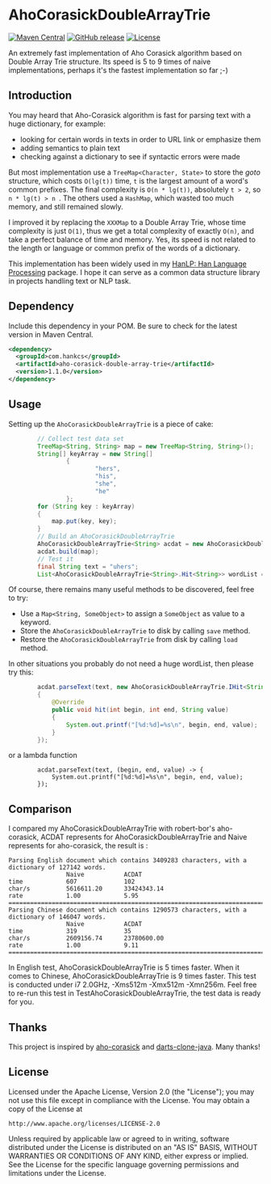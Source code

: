 AhoCorasickDoubleArrayTrie
============
[![Maven Central](https://maven-badges.herokuapp.com/maven-central/com.hankcs/aho-corasick-double-array-trie/badge.svg)](https://maven-badges.herokuapp.com/maven-central/com.hankcs/aho-corasick-double-array-trie/)
[![GitHub release](https://img.shields.io/github/release/hankcs/AhoCorasickDoubleArrayTrie.svg)](https://github.com/hankcs/AhoCorasickDoubleArrayTrie/releases)
[![License](https://img.shields.io/badge/license-Apache%202-4EB1BA.svg)](https://www.apache.org/licenses/LICENSE-2.0.html)

An extremely fast implementation of Aho Corasick algorithm based on Double Array Trie structure. Its speed is 5 to 9 times of naive implementations, perhaps it's the fastest implementation so far ;-)

Introduction
------------
You may heard that Aho-Corasick algorithm is fast for parsing text with a huge dictionary, for example:
* looking for certain words in texts in order to URL link or emphasize them
* adding semantics to plain text
* checking against a dictionary to see if syntactic errors were made

But most implementation use a `TreeMap<Character, State>` to store the *goto* structure, which costs `O(lg(t))` time, `t` is the largest amount of a word's common prefixes. The final complexity is `O(n * lg(t))`, absolutely `t > 2`, so `n * lg(t) > n `. The others used a `HashMap`, which wasted too much memory, and still remained slowly.

I improved it by replacing the `XXXMap` to a Double Array Trie, whose time complexity is just `O(1)`, thus we get a total complexity of exactly `O(n)`, and take a perfect balance of time and memory. Yes, its speed is not related to the length or language or common prefix of the words of a dictionary.

This implementation has been widely used in my [HanLP: Han Language Processing](https://github.com/hankcs/HanLP) package. I hope it can serve as a common data structure library in projects handling text or NLP task.

Dependency
----------
Include this dependency in your POM. Be sure to check for the latest version in Maven Central.
```xml
<dependency>
  <groupId>com.hankcs</groupId>
  <artifactId>aho-corasick-double-array-trie</artifactId>
  <version>1.1.0</version>
</dependency>
```

Usage
-----
Setting up the `AhoCorasickDoubleArrayTrie` is a piece of cake:
```java
        // Collect test data set
        TreeMap<String, String> map = new TreeMap<String, String>();
        String[] keyArray = new String[]
                {
                        "hers",
                        "his",
                        "she",
                        "he"
                };
        for (String key : keyArray)
        {
            map.put(key, key);
        }
        // Build an AhoCorasickDoubleArrayTrie
        AhoCorasickDoubleArrayTrie<String> acdat = new AhoCorasickDoubleArrayTrie<String>();
        acdat.build(map);
        // Test it
        final String text = "uhers";
        List<AhoCorasickDoubleArrayTrie<String>.Hit<String>> wordList = acdat.parseText(text);
```

Of course, there remains many useful methods to be discovered, feel free to try:
* Use a `Map<String, SomeObject>` to assign a `SomeObject` as value to a keyword.
* Store the `AhoCorasickDoubleArrayTrie` to disk by calling `save` method.
* Restore the `AhoCorasickDoubleArrayTrie` from disk by calling `load` method.

In other situations you probably do not need a huge wordList, then please try this:

```java
        acdat.parseText(text, new AhoCorasickDoubleArrayTrie.IHit<String>()
        {
            @Override
            public void hit(int begin, int end, String value)
            {
                System.out.printf("[%d:%d]=%s\n", begin, end, value);
            }
        });
```

or a lambda function
```
        acdat.parseText(text, (begin, end, value) -> {
            System.out.printf("[%d:%d]=%s\n", begin, end, value);
        });
```

Comparison
-----
I compared my AhoCorasickDoubleArrayTrie with robert-bor's aho-corasick, ACDAT represents for AhoCorasickDoubleArrayTrie and Naive represents for aho-corasick, the result is :
```
Parsing English document which contains 3409283 characters, with a dictionary of 127142 words.
               	Naive          	ACDAT
time           	607            	102
char/s         	5616611.20     	33424343.14
rate           	1.00           	5.95
===========================================================================
Parsing Chinese document which contains 1290573 characters, with a dictionary of 146047 words.
               	Naive          	ACDAT
time           	319            	35
char/s         	2609156.74     	23780600.00
rate           	1.00           	9.11
===========================================================================
```

In English test, AhoCorasickDoubleArrayTrie is 5 times faster. When it comes to Chinese, AhoCorasickDoubleArrayTrie is 9 times faster.
This test is conducted under i7 2.0GHz, -Xms512m -Xmx512m -Xmn256m. Feel free to re-run this test in TestAhoCorasickDoubleArrayTrie, the test data is ready for you.

Thanks
-----
This project is inspired by [aho-corasick](https://github.com/robert-bor/aho-corasick) and [darts-clone-java](https://github.com/hiroshi-manabe/darts-clone-java).
Many thanks!

License
-------
   Licensed under the Apache License, Version 2.0 (the "License");
   you may not use this file except in compliance with the License.
   You may obtain a copy of the License at

	http://www.apache.org/licenses/LICENSE-2.0

   Unless required by applicable law or agreed to in writing, software
   distributed under the License is distributed on an "AS IS" BASIS,
   WITHOUT WARRANTIES OR CONDITIONS OF ANY KIND, either express or implied.
   See the License for the specific language governing permissions and
   limitations under the License.
